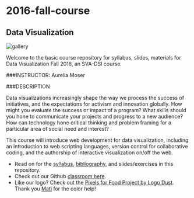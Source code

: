 # 2016-fall-course
## Data Visualization

![gallery](http://i.imgur.com/JgTstrz.png)

Welcome to the basic course repository for syllabus, slides, materials for Data Visualization Fall 2016, an SVA-DSI course.


###INSTRUCTOR:
Aurelia Moser

###DESCRIPTION

Data visualizations increasingly shape the way we process the success of initiatives, and the expectations for activism and innovation globally. How might you evaluate the success or impact of a program? What skills should you hone to communicate your projects and progress to a new audience? How can technology hone critical thinking and problem framing for a particular area of social need and interest? 

This course will introduce web development for data visualization, including an introduction to web scripting languages, version control for collaborative coding, and the authorship of interactive visualization on/off the web.

* Read on for the [syllabus](https://github.com/sva-dsi/2016-fall-course/blob/master/syllabus.md), [bibliography](https://github.com/sva-dsi/2016-fall-course/blob/master/bibliography.md), and slides/exercises in this repository.
* Check out our Github [classroom here](https://classroom.github.com/classrooms/20387575-sva-dsi-data-vis).
* Like our logo? Check out the [Pixels for Food Project by Logo Dust](http://pixels4food.com/?logodust). Thank you [Mati](http://www.innovatorsunder35.com/innovator/matias-kalwill) for the color help!